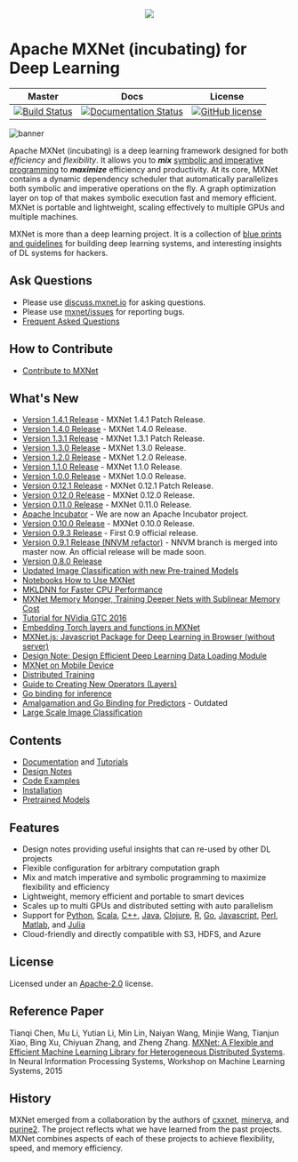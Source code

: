 <!--- Licensed to the Apache Software Foundation (ASF) under one -->
<!--- or more contributor license agreements.  See the NOTICE file -->
<!--- distributed with this work for additional information -->
<!--- regarding copyright ownership.  The ASF licenses this file -->
<!--- to you under the Apache License, Version 2.0 (the -->
<!--- "License"); you may not use this file except in compliance -->
<!--- with the License.  You may obtain a copy of the License at -->

<!---   http://www.apache.org/licenses/LICENSE-2.0 -->

<!--- Unless required by applicable law or agreed to in writing, -->
<!--- software distributed under the License is distributed on an -->
<!--- "AS IS" BASIS, WITHOUT WARRANTIES OR CONDITIONS OF ANY -->
<!--- KIND, either express or implied.  See the License for the -->
<!--- specific language governing permissions and limitations -->
<!--- under the License. -->

<div align="center">
  <a href="https://mxnet.incubator.apache.org/"><img src="https://raw.githubusercontent.com/dmlc/web-data/master/mxnet/image/mxnet_logo_2.png"></a><br>
</div>

Apache MXNet (incubating) for Deep Learning
=====
| Master         | Docs          | License  |
| :-------------:|:-------------:|:--------:|
| [![Build Status](http://jenkins.mxnet-ci.amazon-ml.com/job/incubator-mxnet/job/master/badge/icon)](http://jenkins.mxnet-ci.amazon-ml.com/job/incubator-mxnet/job/master/)  | [![Documentation Status](http://jenkins.mxnet-ci.amazon-ml.com/job/restricted-website-build/badge/icon)](https://mxnet.incubator.apache.org/) | [![GitHub license](http://dmlc.github.io/img/apache2.svg)](./LICENSE) |

![banner](https://raw.githubusercontent.com/dmlc/web-data/master/mxnet/image/banner.png)

Apache MXNet (incubating) is a deep learning framework designed for both *efficiency* and *flexibility*.
It allows you to ***mix*** [symbolic and imperative programming](https://mxnet.incubator.apache.org/architecture/index.html#deep-learning-system-design-concepts)
to ***maximize*** efficiency and productivity.
At its core, MXNet contains a dynamic dependency scheduler that automatically parallelizes both symbolic and imperative operations on the fly.
A graph optimization layer on top of that makes symbolic execution fast and memory efficient.
MXNet is portable and lightweight, scaling effectively to multiple GPUs and multiple machines.

MXNet is more than a deep learning project. It is a collection of
[blue prints and guidelines](https://mxnet.incubator.apache.org/architecture/index.html#deep-learning-system-design-concepts) for building
deep learning systems, and interesting insights of DL systems for hackers.

Ask Questions
-------------
* Please use [discuss.mxnet.io](https://discuss.mxnet.io/) for asking questions.
* Please use [mxnet/issues](https://github.com/apache/incubator-mxnet/issues) for reporting bugs.
* [Frequent Asked Questions](https://mxnet.incubator.apache.org/faq/faq.html)

How to Contribute
-----------------
* [Contribute to MXNet](https://mxnet.incubator.apache.org/community/contribute.html)

What's New
----------
* [Version 1.4.1 Release](https://github.com/apache/incubator-mxnet/releases/tag/1.4.1) - MXNet 1.4.1 Patch Release.
* [Version 1.4.0 Release](https://github.com/apache/incubator-mxnet/releases/tag/1.4.0) - MXNet 1.4.0 Release.
* [Version 1.3.1 Release](https://github.com/apache/incubator-mxnet/releases/tag/1.3.1) - MXNet 1.3.1 Patch Release.
* [Version 1.3.0 Release](https://github.com/apache/incubator-mxnet/releases/tag/1.3.0) - MXNet 1.3.0 Release.
* [Version 1.2.0 Release](https://github.com/apache/incubator-mxnet/releases/tag/1.2.0) - MXNet 1.2.0 Release.
* [Version 1.1.0 Release](https://github.com/apache/incubator-mxnet/releases/tag/1.1.0) - MXNet 1.1.0 Release.
* [Version 1.0.0 Release](https://github.com/apache/incubator-mxnet/releases/tag/1.0.0) - MXNet 1.0.0 Release.
* [Version 0.12.1 Release](https://github.com/apache/incubator-mxnet/releases/tag/0.12.1) - MXNet 0.12.1 Patch Release.
* [Version 0.12.0 Release](https://github.com/apache/incubator-mxnet/releases/tag/0.12.0) - MXNet 0.12.0 Release.
* [Version 0.11.0 Release](https://github.com/apache/incubator-mxnet/releases/tag/0.11.0) - MXNet 0.11.0 Release.
* [Apache Incubator](http://incubator.apache.org/projects/mxnet.html) - We are now an Apache Incubator project.
* [Version 0.10.0 Release](https://github.com/dmlc/mxnet/releases/tag/v0.10.0) - MXNet 0.10.0 Release.
* [Version 0.9.3 Release](./docs/architecture/release_note_0_9.md) - First 0.9 official release.
* [Version 0.9.1 Release (NNVM refactor)](./docs/architecture/release_note_0_9.md) - NNVM branch is merged into master now. An official release will be made soon.
* [Version 0.8.0 Release](https://github.com/dmlc/mxnet/releases/tag/v0.8.0)
* [Updated Image Classification with new Pre-trained Models](./example/image-classification)
* [Notebooks How to Use MXNet](https://github.com/d2l-ai/d2l-en)
* [MKLDNN for Faster CPU Performance](./docs/tutorials/mkldnn/MKLDNN_README.md)
* [MXNet Memory Monger, Training Deeper Nets with Sublinear Memory Cost](https://github.com/dmlc/mxnet-memonger)
* [Tutorial for NVidia GTC 2016](https://github.com/dmlc/mxnet-gtc-tutorial)
* [Embedding Torch layers and functions in MXNet](https://mxnet.incubator.apache.org/faq/torch.html)
* [MXNet.js: Javascript Package for Deep Learning in Browser (without server)
](https://github.com/dmlc/mxnet.js/)
* [Design Note: Design Efficient Deep Learning Data Loading Module](https://mxnet.incubator.apache.org/architecture/note_data_loading.html)
* [MXNet on Mobile Device](https://mxnet.incubator.apache.org/faq/smart_device.html)
* [Distributed Training](https://mxnet.incubator.apache.org/faq/multi_devices.html)
* [Guide to Creating New Operators (Layers)](https://mxnet.incubator.apache.org/faq/new_op.html)
* [Go binding for inference](https://github.com/songtianyi/go-mxnet-predictor)
* [Amalgamation and Go Binding for Predictors](https://github.com/jdeng/gomxnet/) - Outdated
* [Large Scale Image Classification](https://github.com/apache/incubator-mxnet/tree/master/example/image-classification)

Contents
--------
* [Documentation](https://mxnet.incubator.apache.org/) and  [Tutorials](https://mxnet.incubator.apache.org/tutorials/)
* [Design Notes](https://mxnet.incubator.apache.org/architecture/index.html)
* [Code Examples](https://github.com/apache/incubator-mxnet/tree/master/example)
* [Installation](https://mxnet.incubator.apache.org/install/index.html)
* [Pretrained Models](http://mxnet.incubator.apache.org/api/python/gluon/model_zoo.html)

Features
--------
* Design notes providing useful insights that can re-used by other DL projects
* Flexible configuration for arbitrary computation graph
* Mix and match imperative and symbolic programming to maximize flexibility and efficiency
* Lightweight, memory efficient and portable to smart devices
* Scales up to multi GPUs and distributed setting with auto parallelism
* Support for [Python](https://github.com/apache/incubator-mxnet/tree/master/python), [Scala](https://github.com/apache/incubator-mxnet/tree/master/scala-package), [C++](https://github.com/apache/incubator-mxnet/tree/master/cpp-package), [Java](https://github.com/apache/incubator-mxnet/tree/master/scala-package), [Clojure](https://github.com/apache/incubator-mxnet/tree/master/contrib/clojure-package), [R](https://github.com/apache/incubator-mxnet/tree/master/R-package), [Go](https://github.com/jdeng/gomxnet/), [Javascript](https://github.com/dmlc/mxnet.js/), [Perl](https://github.com/apache/incubator-mxnet/tree/master/perl-package), [Matlab](https://github.com/apache/incubator-mxnet/tree/master/matlab), and [Julia](https://github.com/apache/incubator-mxnet/tree/master/julia)
* Cloud-friendly and directly compatible with S3, HDFS, and Azure

License
-------
Licensed under an [Apache-2.0](https://github.com/apache/incubator-mxnet/blob/master/LICENSE) license.

Reference Paper
---------------
Tianqi Chen, Mu Li, Yutian Li, Min Lin, Naiyan Wang, Minjie Wang, Tianjun Xiao,
Bing Xu, Chiyuan Zhang, and Zheng Zhang.
[MXNet: A Flexible and Efficient Machine Learning Library for Heterogeneous Distributed Systems](https://github.com/dmlc/web-data/raw/master/mxnet/paper/mxnet-learningsys.pdf).
In Neural Information Processing Systems, Workshop on Machine Learning Systems, 2015

History
-------
MXNet emerged from a collaboration by the authors of [cxxnet](https://github.com/dmlc/cxxnet), [minerva](https://github.com/dmlc/minerva), and [purine2](https://github.com/purine/purine2). The project reflects what we have learned from the past projects. MXNet combines aspects of each of these projects to achieve flexibility, speed, and memory efficiency.

